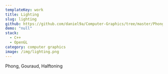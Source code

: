 ```yaml
---
templateKey: work
title: Lighting
slug: lighting
github: https://github.com/daniel9a/Computer-Graphics/tree/master/Phong_Gouraud_Half-tone_Painters
demo: "null"
stack:
  - C++
  - OpenGL
category: computer graphics
image: /img/lighting.png
---
```

Phong, Gouraud, Halftoning